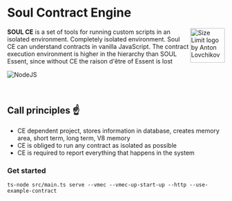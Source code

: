 # Soul Contract Engine

<img src="https://i.ibb.co/gPqCvrh/Background.png" align="right"
alt="Size Limit logo by Anton Lovchikov" width="80" height="80">

**SOUL CE** is a set of tools for running custom scripts in an isolated environment. Completely isolated environment. Soul CE can understand contracts in vanilla JavaScript. The contract execution environment is higher in the hierarchy than SOUL Essent, since without CE the raison d'être of Essent is lost

![NodeJS](https://img.shields.io/badge/nodejs-%237F52FF.svg?style=for-the-badge&logo=typescript&logoColor=white)

<br/>

## Call principles ☝️
- CE dependent project, stores information in database, creates memory area, short term, long term, V8 memory
- CE is obliged to run any contract as isolated as possible
- CE is required to report everything that happens in the system

### Get started
```shell
ts-node src/main.ts serve --vmec --vmec-up-start-up --http --use-example-contract

```
